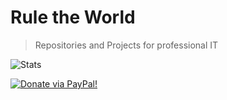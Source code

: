 
# Rule the World
> Repositories and Projects for professional IT

![Stats](https://github-readme-stats.vercel.app/api?username=adminph-de&show_icons=true&theme=merko)

<a href="hhttps://www.paypal.com/donate?hosted_button_id=N6M643UU282Z2"><img alt="Donate via PayPal!" src="https://img.shields.io/opencollective/sponsors/paypal?style=for-the-badge">

<!--

### Hi there 👋

<!--
**adminph-de/adminph-de** is a ✨ _special_ ✨ repository because its `README.md` (this file) appears on your GitHub profile.

Here are some ideas to get you started:

- 🔭 I’m currently working on ...
- 🌱 I’m currently learning ...
- 👯 I’m looking to collaborate on ...
- 🤔 I’m looking for help with ...
- 💬 Ask me about ...
- 📫 How to reach me: ...
- 😄 Pronouns: ...
- ⚡ Fun fact: ...
-->

